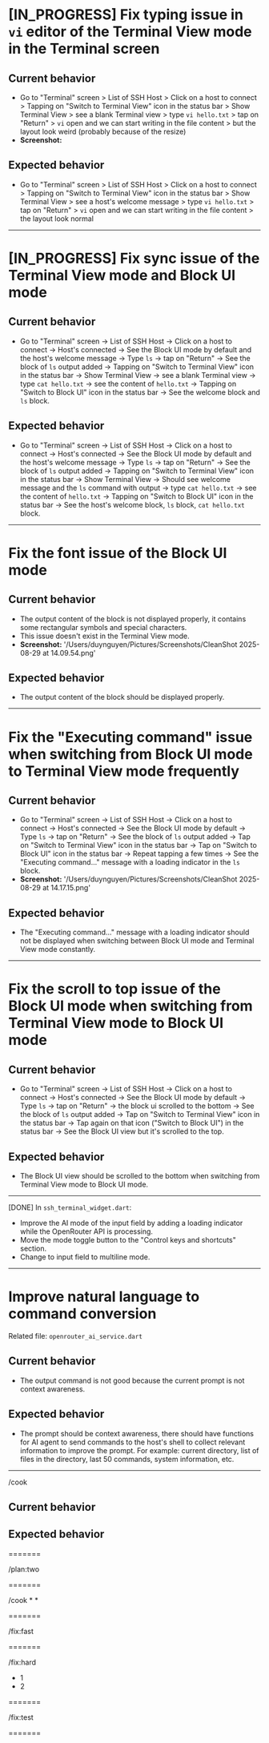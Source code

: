 # [IN_PROGRESS] Fix typing issue in `vi` editor of the Terminal View mode in the Terminal screen

## Current behavior
- Go to "Terminal" screen > List of SSH Host > Click on a host to connect > Tapping on "Switch to Terminal View" icon in the status bar > Show Terminal View > see a blank Terminal view > type `vi hello.txt` > tap on "Return" > `vi` open and we can start writing in the file content > but the layout look weird (probably because of the resize)
- **Screenshot:** 

## Expected behavior
- Go to "Terminal" screen > List of SSH Host > Click on a host to connect > Tapping on "Switch to Terminal View" icon in the status bar > Show Terminal View > see a host's welcome message > type `vi hello.txt` > tap on "Return" > `vi` open and we can start writing in the file content > the layout look normal

---

# [IN_PROGRESS] Fix sync issue of the Terminal View mode and Block UI mode

## Current behavior
- Go to "Terminal" screen -> List of SSH Host -> Click on a host to connect -> Host's connected -> See the Block UI mode by default and the host's welcome message -> Type `ls` -> tap on "Return" -> See the block of `ls` output added -> Tapping on "Switch to Terminal View" icon in the status bar -> Show Terminal View -> see a blank Terminal view -> type `cat hello.txt` -> see the content of `hello.txt` -> Tapping on "Switch to Block UI" icon in the status bar -> See the welcome block and `ls` block.

## Expected behavior
- Go to "Terminal" screen -> List of SSH Host -> Click on a host to connect -> Host's connected -> See the Block UI mode by default and the host's welcome message -> Type `ls` -> tap on "Return" -> See the block of `ls` output added -> Tapping on "Switch to Terminal View" icon in the status bar -> Show Terminal View -> Should see welcome message and the `ls` command with output -> type `cat hello.txt` -> see the content of `hello.txt` -> Tapping on "Switch to Block UI" icon in the status bar -> See the host's welcome block, `ls` block, `cat hello.txt` block.

---

# Fix the font issue of the Block UI mode

## Current behavior
- The output content of the block is not displayed properly, it contains some rectangular symbols and special characters. 
- This issue doesn't exist in the Terminal View mode.
- **Screenshot:** '/Users/duynguyen/Pictures/Screenshots/CleanShot 2025-08-29 at 14.09.54.png'

## Expected behavior
- The output content of the block should be displayed properly.

---

# Fix the "Executing command" issue when switching from Block UI mode to Terminal View mode frequently

## Current behavior
- Go to "Terminal" screen -> List of SSH Host -> Click on a host to connect -> Host's connected -> See the Block UI mode by default -> Type `ls` -> tap on "Return" -> See the block of `ls` output added -> Tap on "Switch to Terminal View" icon in the status bar -> Tap on "Switch to Block UI" icon in the status bar -> Repeat tapping a few times -> See the "Executing command..." message with a loading indicator in the `ls` block.
- **Screenshot:** '/Users/duynguyen/Pictures/Screenshots/CleanShot 2025-08-29 at 14.17.15.png'

## Expected behavior
- The "Executing command..." message with a loading indicator should not be displayed when switching between Block UI mode and Terminal View mode constantly.

---

# Fix the scroll to top issue of the Block UI mode when switching from Terminal View mode to Block UI mode

## Current behavior
- Go to "Terminal" screen -> List of SSH Host -> Click on a host to connect -> Host's connected -> See the Block UI mode by default -> Type `ls` -> tap on "Return" -> the block ui scrolled to the bottom -> See the block of `ls` output added -> Tap on "Switch to Terminal View" icon in the status bar -> Tap again on that icon ("Switch to Block UI") in the status bar -> See the Block UI view but it's scrolled to the top.

## Expected behavior
- The Block UI view should be scrolled to the bottom when switching from Terminal View mode to Block UI mode.

---

[DONE] In `ssh_terminal_widget.dart`: 
- Improve the AI mode of the input field by adding a loading indicator while the OpenRouter API is processing.
- Move the mode toggle button to the "Control keys and shortcuts" section.
- Change to input field to multiline mode.

---

# Improve natural language to command conversion
Related file: `openrouter_ai_service.dart`
## Current behavior
- The output command is not good because the current prompt is not context awareness.
## Expected behavior
- The prompt should be context awareness, there should have functions for AI agent to send commands to the host's shell to collect relevant information to improve the prompt. For example: current directory, list of files in the directory, last 50 commands, system information, etc.

---

/cook 
## Current behavior
## Expected behavior


=======

/plan:two 
<logs>
</logs>

=======

/cook 
* 
* 

=======

/fix:fast
<logs>
</logs>

=======

/fix:hard 
* 1
  <logs>
  </logs>
* 2

=======

/fix:test 

=======

